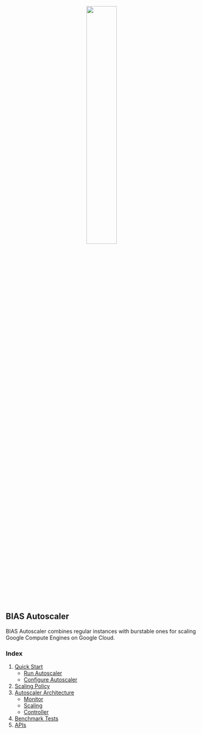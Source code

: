 <p align="center"><img src="https://bias-cloud.github.io/BIAS-Autoscaler/docs/img/BIAS_logo.png" height="40%" width="40%"> </p>

## BIAS Autoscaler
BIAS Autoscaler combines regular instances with burstable ones for scaling Google Compute
Engines on Google Cloud.

### Index

1. [Quick Start](src/1-quick-start.md)
   - [Run Autoscaler](src/1-1-run.md)
   - [Configure Autoscaler](src/1-2-configure.md)
2. [Scaling Policy](src/2-scaling-policy.md)
3. [Autoscaler Architecture](src/3-architecture.md)
   - [Monitor](src/3-1-monitor.md)
   - [Scaling](src/3-2-scaling.md)
   - [Controller](src/3-3-controller.md)
4. [Benchmark Tests](src/4-benchmark-tests.md)
5. [APIs](src/5-apis.md)

